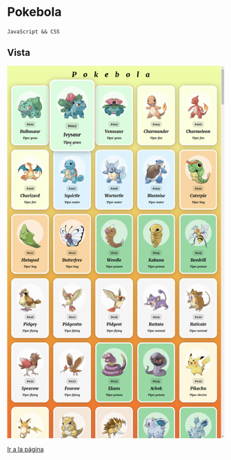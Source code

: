 # Pokebola
`JavaScript && CSS`

## Vista

![image](vista.gif)

[Ir a la página](https://stoic-stonebraker-836fce.netlify.app/)